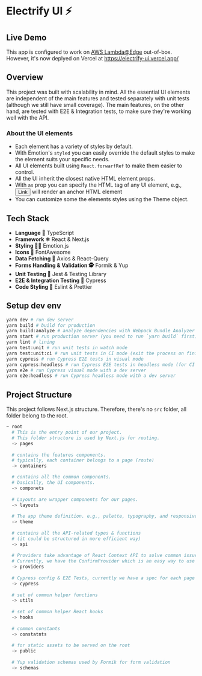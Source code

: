 # Electrify UI ⚡️

## Live Demo
This app is configured to work on [AWS Lambda@Edge](https://aws.amazon.com/lambda/edge/) out-of-box.
However, it's now deplyed on Vercel at https://electrify-ui.vercel.app/

## Overview

This project was built with scalability in mind.
All the essential UI elements are independent of the main features and tested separately with unit tests
(although we still have small coverage). The main features, on the other hand, are tested with E2E & Integration tests,
to make sure they're working well with the API.


### About the UI elements

- Each element has a variety of styles by default.
- With Emotion's `styled` you can easily override the default styles to make the element suits your specific needs.
- All UI elements built using `React.forwarfRef` to make them easier to control.
- All the UI inherit the closest native HTML element props.
- With `as` prop you can specify the HTML tag of any UI element, e.g., <Button as="a">Link</Button> will render an anchor HTML element
- You can customize some the elements styles using the Theme object.


## Tech Stack

- **Language 🔡** TypeScript
- **Framework ⚛️** React & Next.js
- **Styling 👩‍🎤** Emotion.js
- **Icons 🔣** FontAwesome
- **Data Fetching 📡** Axios & React-Query
- **Forms Handling & Validation 🕵** Formik & Yup
- **Unit Testing 🐙** Jest & Testing Library
- **E2E & Integration Testing 🔄** Cypress
- **Code Styling 💅** Eslint & Prettier

## Setup dev env

```bash
yarn dev # run dev server
yarn build # build for production
yarn build:analyze # analyze dependencies with Webpack Bundle Analyzer
yarn start # run production server (you need to run `yarn build` first)
yarn lint # lining
yarn test:unit # run unit tests in watch mode 
yarn test:unit:ci # run unit tests in CI mode (exit the process on finish)
yarn cypress # run Cypress E2E tests in visual mode
yarn cypress:headless # run Cypress E2E tests in headless mode (for CI env)
yarn e2e # run Cypress visual mode with a dev server
yarn e2e:headless # run Cypress headless mode with a dev server
```

## Project Structure
This project follows Next.js structure. Therefore, there's no `src` folder, all folder belong to the root.

```bash
~ root
  # This is the entry point of our project.
  # This folder structure is used by Next.js for routing.
  -> pages
  
  # contains the features components.
  # typically, each container belongs to a page (route)
  -> containers

  # contains all the common components.
  # basically, the UI components.
  -> componets 
  
  # Layouts are wrapper components for our pages.
  -> layouts
  
  # The app theme definition. e.g., palette, typography, and responsive breakpoints. 
  -> theme
  
  # contains all the API-related types & functions
  # (it could be structured in more efficient way)
  -> api
  
  # Providers take advantage of React Context API to solve common issues.
  # Currently, we have the ConfirmProvider which is an easy way to use confirm dialog in react similar to the native `window.confirm`
  -> providers
  
  # Cypress config & E2E Tests, currently we have a spec for each page
  -> cypress
  
  # set of common helper functions
  -> utils
  
  # set of common helper React hooks
  -> hooks 
  
  # common constants
  -> constatnts
  
  # for static assets to be served on the root
  -> public
  
  # Yup validation schemas used by Formik for form validation 
  -> schemas
```
